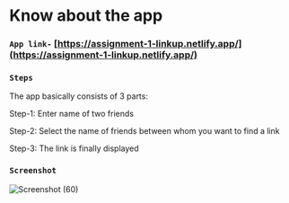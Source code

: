 # Know about the app

### `App link-` [https://assignment-1-linkup.netlify.app/](https://assignment-1-linkup.netlify.app/)

### `Steps`

The app basically consists of 3 parts:

Step-1: Enter name of two friends

Step-2: Select the name of friends between whom you want to find a link

Step-3: The link is finally displayed

### `Screenshot`
![Screenshot (60)](https://user-images.githubusercontent.com/65459610/152848646-09768985-e8c6-4110-aaaf-94eb12e1c2d5.png)

